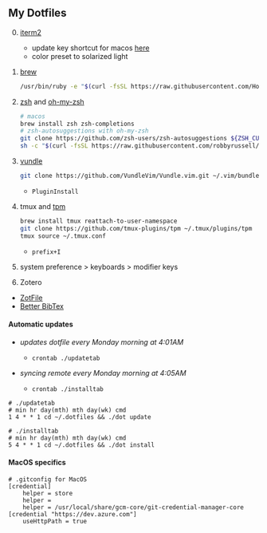## My Dotfiles

0. [iterm2](https://www.iterm2.com/)
    + update key shortcut for macos [here](https://stackoverflow.com/questions/6205157/iterm-2-how-to-set-keyboard-shortcuts-to-jump-to-beginning-end-of-line)
    + color preset to solarized light

1. [brew](https://brew.sh/)
    ```sh
    /usr/bin/ruby -e "$(curl -fsSL https://raw.githubusercontent.com/Homebrew/install/master/install)"
    ```


2. [zsh](https://github.com/robbyrussell/oh-my-zsh/wiki/Installing-ZSH) and [oh-my-zsh](https://github.com/robbyrussell/oh-my-zsh)
    ```sh
    # macos
    brew install zsh zsh-completions
    # zsh-autosuggestions with oh-my-zsh
    git clone https://github.com/zsh-users/zsh-autosuggestions ${ZSH_CUSTOM:-~/.oh-my-zsh/custom}/plugins/zsh-autosuggestions
    sh -c "$(curl -fsSL https://raw.githubusercontent.com/robbyrussell/oh-my-zsh/master/tools/install.sh)"
    ```


3. [vundle](https://github.com/VundleVim/Vundle.vim.git)
    ```sh
    git clone https://github.com/VundleVim/Vundle.vim.git ~/.vim/bundle/Vundle.vim  
    ```
    + `PluginInstall`

4. tmux and [tpm](https://github.com/tmux-plugins/tpm)
    ```sh
    brew install tmux reattach-to-user-namespace
    git clone https://github.com/tmux-plugins/tpm ~/.tmux/plugins/tpm
    tmux source ~/.tmux.conf
    ```
    + `prefix+I`

5. system preference > keyboards > modifier keys


6. Zotero 

- [ZotFile](http://zotfile.com/)
- [Better BibTex](https://retorque.re/zotero-better-bibtex/installation/index.html)



#### Automatic updates

+ _updates dotfile every Monday morning at 4:01AM_
    + `crontab ./updatetab`

+ _syncing remote every Monday morning at 4:05AM_ 
    + `crontab ./installtab`

```
# ./updatetab
# min hr day(mth) mth day(wk) cmd
1 4 * * 1 cd ~/.dotfiles && ./dot update

# ./installtab
# min hr day(mth) mth day(wk) cmd
5 4 * * 1 cd ~/.dotfiles && ./dot install
```

#### MacOS specifics 


```
# .gitconfig for MacOS
[credential]
	helper = store
	helper =
	helper = /usr/local/share/gcm-core/git-credential-manager-core
[credential "https://dev.azure.com"]
	useHttpPath = true
```
